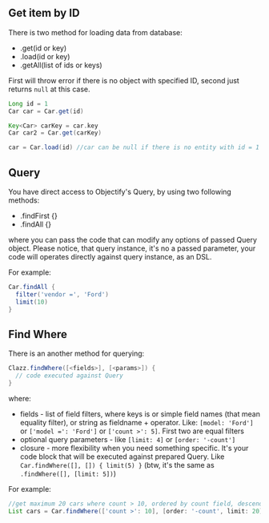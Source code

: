 Get item by ID
--------------

There is two method for loading data from database:

 * .get(id or key)
 * .load(id or key)
 * .getAll(list of ids or keys)

First will throw error if there is no object with specified ID, second just
returns `null` at this case.

```groovy
Long id = 1
Car car = Car.get(id)

Key<Car> carKey = car.key
Car car2 = Car.get(carKey)

car = Car.load(id) //car can be null if there is no entity with id = 1
```

Query
-----

You have direct access to Objectify's Query, by using two following methods:

 * .findFirst {}
 * .findAll {}

where you can pass the code that can modify any options of passed Query object. Please notice, that query instance,
it's no a passed parameter, your code will operates directly against query instance, as an DSL.

For example:

```groovy
Car.findAll {
  filter('vendor =', 'Ford')
  limit(10)
}
```

Find Where
----------

There is an another method for querying:

```groovy
Clazz.findWhere([<fields>], [<params>]) {
  // code executed against Query
}
```

where:

 * fields - list of field filters, where keys is or simple field names (that mean equality filter), or string
    as fieldname + operator. Like: `[model: 'Ford']` or `['model =': 'Ford']` or `['count >': 5]`. First two are
    equal filters
 * optional query parameters - like `[limit: 4]` or `[order: '-count']`
 * closure - more flexibility when you need something specific. It's your code block that will be executed against
    prepared Query. Like `Car.findWhere([], []) { limit(5) }` (btw, it's the same as `.findWhere([], [limit: 5])`)

For example:

```groovy
//get maximum 20 cars where count > 10, ordered by count field, descending
List cars = Car.findWhere(['count >': 10], [order: '-count', limit: 20])
```